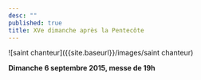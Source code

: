 ```yaml
---
desc: ""
published: true
title: XVe dimanche après la Pentecôte
---
```



![saint chanteur]({{site.baseurl}}/images/saint chanteur)

**Dimanche 6 septembre 2015, messe de 19h**
